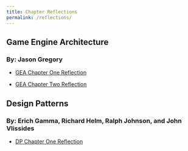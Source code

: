 ```yaml
---
title: Chapter Reflections
permalink: /reflections/
---
```


## Game Engine Architecture 
### By: Jason Gregory

- [GEA Chapter One Reflection](Chapter-Reflections/GEAChapter1.md)

- [GEA Chapter Two Reflection](Chapter-Reflections/GEAChapter2.md)

## Design Patterns
### By: Erich Gamma, Richard Helm, Ralph Johnson, and John Vlissides

- [DP Chapter One Reflection](Chapter-Reflections/DPChapter1.md)
